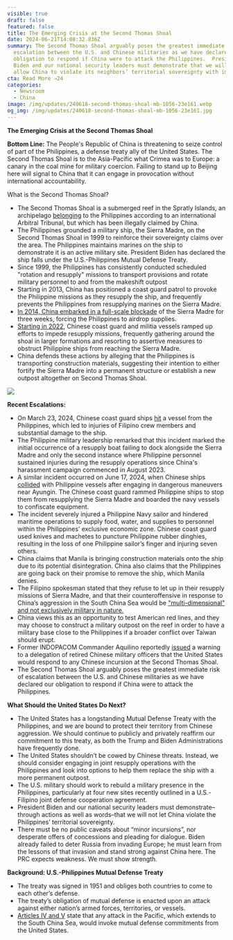 ```yaml
---
visible: true
draft: false
featured: false
title: The Emerging Crisis at the Second Thomas Shoal
date: 2024-06-21T14:08:32.836Z
summary: The Second Thomas Shoal arguably poses the greatest immediate risk of
  escalation between the U.S. and Chinese militaries as we have declared our
  obligation to respond if China were to attack the Philippines.  President
  Biden and our national security leaders must demonstrate that we will not
  allow China to violate its neighbors’ territorial sovereignty with impunity.
cta: Read More →24
categories:
  - Newsroom
  - China
image: /img/updates/240618-second-thomas-shoal-mb-1056-23e161.webp
og_img: /img/updates/240618-second-thomas-shoal-mb-1056-23e161.jpg
---
```

**The Emerging Crisis at the Second Thomas Shoal**

**Bottom Line:** The People's Republic of China is threatening to seize control of part of the Philippines, a defense treaty ally of the United States. The Second Thomas Shoal is to the Asia-Pacific what Crimea was to Europe: a canary in the coal mine for military coercion. Failing to stand up to Beijing here will signal to China that it can engage in provocation without international accountability.

What is the Second Thomas Shoal?

* The Second Thomas Shoal is a submerged reef in the Spratly Islands, an archipelago [belonging](https://8nithvebb.cc.rs6.net/tn.jsp?f=001FFrOn67yvEDfxf3DEm3KWduwxt8P66-eNeg7hdHr24ZoWyFzOg_i26XRUg6ZTZ9DB30I6TyerDnOgO9fBbKf3EJIMJGtdbcnq2a_MQJsbBnkNs-tb-p5ipaeLIgGO8rfodaDJiNoxpQpfjlAuZjTh4wL0qEQEZDlQ_vJNwEhAZUSNSiSYm01oXxMk5h5IsPxw7d_nyqAlmOE99Hz1ge3K2e_bWPcXXynoJV4AJohnBI=&c=GgMMjo6kWg8UeM0240gsRHcaL3WqUDsYe3XnjlhMk2rG0nSYavymZQ==&ch=pw9NbdRDSNeI9_po1NUkmgY8tB0LllP_VZBPFOeiQpdGeXJGdoS5lQ==) to the Philippines according to an international Arbitral Tribunal, but which has been illegally claimed by China.
* The Philippines grounded a military ship, the Sierra Madre, on the Second Thomas Shoal in 1999 to reinforce their sovereignty claims over the area. The Philippines maintains marines on the ship to\
  demonstrate it is an active military site. President Biden has declared the ship falls under the U.S.-Philippines Mutual Defense Treaty.
* Since 1999, the Philippines has consistently conducted scheduled "rotation and resupply" missions to transport provisions and rotate military personnel to and from the makeshift outpost
* Starting in 2013, China has positioned a coast guard patrol to provoke the Philippine missions as they resupply the ship, and frequently prevents the Philippines from resupplying marines on the Sierra Madre.
* [In 2014, China embarked in a full-scale blockade](https://8nithvebb.cc.rs6.net/tn.jsp?f=001FFrOn67yvEDfxf3DEm3KWduwxt8P66-eNeg7hdHr24ZoWyFzOg_i26XRUg6ZTZ9DnE40SOjWewdEuMCZn4o-97bCcF0AH-PkEolBqRwci7mGMa-zD21RVfeuXhh5bt9MWW8NNpqwiXrRAsPbE2N_kTMXTcsTb2IBRR7FcG4oCPcIHEPt-mRUM9T7hKUoltUIZIDMVTb1p2A=&c=GgMMjo6kWg8UeM0240gsRHcaL3WqUDsYe3XnjlhMk2rG0nSYavymZQ==&ch=pw9NbdRDSNeI9_po1NUkmgY8tB0LllP_VZBPFOeiQpdGeXJGdoS5lQ==) of the Sierra Madre for three weeks, forcing the Philippines to airdrop supplies.
* [Starting in 2022](https://8nithvebb.cc.rs6.net/tn.jsp?f=001FFrOn67yvEDfxf3DEm3KWduwxt8P66-eNeg7hdHr24ZoWyFzOg_i26XRUg6ZTZ9DnE40SOjWewdEuMCZn4o-97bCcF0AH-PkEolBqRwci7mGMa-zD21RVfeuXhh5bt9MWW8NNpqwiXrRAsPbE2N_kTMXTcsTb2IBRR7FcG4oCPcIHEPt-mRUM9T7hKUoltUIZIDMVTb1p2A=&c=GgMMjo6kWg8UeM0240gsRHcaL3WqUDsYe3XnjlhMk2rG0nSYavymZQ==&ch=pw9NbdRDSNeI9_po1NUkmgY8tB0LllP_VZBPFOeiQpdGeXJGdoS5lQ==), Chinese coast guard and militia vessels ramped up efforts to impede resupply missions, frequently gathering around the shoal in larger formations and resorting to assertive measures to obstruct Philippine ships from reaching the Sierra Madre.
* China defends these actions by alleging that the Philippines is transporting construction materials, suggesting their intention to either fortify the Sierra Madre into a permanent structure or establish a new outpost altogether on Second Thomas Shoal.

![](/img/updates/screenshot-2024-01-25-at-6.12.37 am.png)

**Recent Escalations:**

* On March 23, 2024, Chinese coast guard ships [hit](https://8nithvebb.cc.rs6.net/tn.jsp?f=001FFrOn67yvEDfxf3DEm3KWduwxt8P66-eNeg7hdHr24ZoWyFzOg_i26XRUg6ZTZ9Dq6bzbN7N_YCPcDTHqMgqmvzmgXY-0GG2GYFQsMfFui1ML2Gev5RDCrhP-dc6LqZDq-CS3GCAIBdr4ErzsfPGKlPFMA3_aE8NeaVJ75YCi8Uj7EBUMPYhS8XVv7IjLOmkcWHhms8KQ_wSF9kvVrRlFpRgjQP8bgRvogtW-IUFG7O8TEHdDyXf7mIwIHpwz4sF3OfrjV-MOJa__woUls7Tkg==&c=GgMMjo6kWg8UeM0240gsRHcaL3WqUDsYe3XnjlhMk2rG0nSYavymZQ==&ch=pw9NbdRDSNeI9_po1NUkmgY8tB0LllP_VZBPFOeiQpdGeXJGdoS5lQ==) a vessel from the Philippines, which led to injuries of Filipino crew members and substantial damage to the ship.
* The Philippine military leadership remarked that this incident marked the initial occurrence of a resupply boat failing to dock alongside the Sierra Madre and only the second instance where Philippine personnel sustained injuries during the resupply operations since China's harassment campaign commenced in August 2023.
* A similar incident occurred on June 17, 2024, when Chinese ships [collided](https://8nithvebb.cc.rs6.net/tn.jsp?f=001FFrOn67yvEDfxf3DEm3KWduwxt8P66-eNeg7hdHr24ZoWyFzOg_i26XRUg6ZTZ9DmtWPyiye6w3V87zzzs9P56A8RnGIML3VpOd8PtDDguZ9Ol35LYwfi838IK5oHPy6T05QKgjGX_TNI0FsVql3t4TvfO42TlOTlIsdhE3oSzL_GglI3E7O4aLCNhCzpgTdsQBSrtPdma_N3iEUn3utmkJ6v4UADfdvLqaY0xpp7E-_c3tL_ReEvBx3hJDktQ1QqndKWpWQXRU=&c=GgMMjo6kWg8UeM0240gsRHcaL3WqUDsYe3XnjlhMk2rG0nSYavymZQ==&ch=pw9NbdRDSNeI9_po1NUkmgY8tB0LllP_VZBPFOeiQpdGeXJGdoS5lQ==) with Philippine vessels after engaging in dangerous maneuvers near Ayungin. The Chinese coast guard rammed Philippine ships to stop them from resupplying the Sierra Madre and boarded the navy vessels to confiscate equipment.
* The incident severely injured a Philippine Navy sailor and hindered maritime operations to supply food, water, and supplies to personnel within the Philippines’ exclusive economic zone. Chinese coast guard used knives and machetes to puncture Philippine rubber dinghies, resulting in the loss of one Philippine sailor’s finger and injuring seven others.
* China claims that Manila is bringing construction materials onto the ship due to its potential disintegration. China also claims that the Philippines are going back on their promise to remove the ship, which Manila denies.
* The Filipino spokesman stated that they refuse to let up in their resupply missions of Sierra Madre, and that their counteroffensive in response to China’s aggression in the South China Sea would be ["multi-dimensional" and not exclusively military in nature.](https://8nithvebb.cc.rs6.net/tn.jsp?f=001FFrOn67yvEDfxf3DEm3KWduwxt8P66-eNeg7hdHr24ZoWyFzOg_i26XRUg6ZTZ9D7ptwnqoErkiQylrXYkwddYY88CW8hYZQ0_6_tArGYexZ-D-tjatUcGsmKn9a8agxUgxUP7rGz0Q_GbsOTex5NS2mB3WMOuGu6vaGgB9onp4gjDYtyV9QTeYLasbyocujqGBxunQCxFlBZiyUe1KAdnYQmQf1wU_BDTckLdS-5bFTb049Er0SEHI_ro2rD54_r9Ce0ALT7WdMG3CGi2NaDulCJMJgxtAk0dH5m2MGe6c=&c=GgMMjo6kWg8UeM0240gsRHcaL3WqUDsYe3XnjlhMk2rG0nSYavymZQ==&ch=pw9NbdRDSNeI9_po1NUkmgY8tB0LllP_VZBPFOeiQpdGeXJGdoS5lQ==)
* China views this as an opportunity to test American red lines, and they may choose to construct a military outpost on the reef in order to have a military base close to the Philippines if a broader conflict over Taiwan should erupt.
* Former INDOPACOM Commander Aquilino reportedly [issued](https://8nithvebb.cc.rs6.net/tn.jsp?f=001FFrOn67yvEDfxf3DEm3KWduwxt8P66-eNeg7hdHr24ZoWyFzOg_i26XRUg6ZTZ9DHiP0ItJ1V5_G8-JnDTineCjNQgs8nuDA1l_Klo2CH3_5-TUGl4yRG5Y-YuKgf1Y0uZxoQ_7ZaKp_CBTnpo_ysklEUoSRw1AQIbDBTsgqWAbSjJK_g5AmLupihndvf7c1SoccKR5kiws=&c=GgMMjo6kWg8UeM0240gsRHcaL3WqUDsYe3XnjlhMk2rG0nSYavymZQ==&ch=pw9NbdRDSNeI9_po1NUkmgY8tB0LllP_VZBPFOeiQpdGeXJGdoS5lQ==) a warning to a delegation of retired Chinese military officers that the United States would respond to any Chinese incursion at the Second Thomas Shoal.
* The Second Thomas Shoal arguably poses the greatest immediate risk of escalation between the U.S. and Chinese militaries as we have declared our obligation to respond if China were to attack the Philippines.

**What Should the United States Do Next?**

* The United States has a longstanding Mutual Defense Treaty with the Philippines, and we are bound to protect their territory from Chinese aggression. We should continue to publicly and privately reaffirm our commitment to this treaty, as both the Trump and Biden Administrations have frequently done.
* The United States shouldn’t be cowed by Chinese threats. Instead, we should consider engaging in joint resupply operations with the Philippines and look into options to help them replace the ship with a more permanent outpost.
* The U.S. military should work to rebuild a military presence in the Philippines, particularly at four new sites recently outlined in a U.S.-Filipino joint defense cooperation agreement.
* President Biden and our national security leaders must demonstrate–through actions as well as words–that we will not let China violate the Philippines’ territorial sovereignty.
* There must be no public caveats about “minor incursions”, nor desperate offers of concessions and pleading for dialogue. Biden already failed to deter Russia from invading Europe; he must learn from the lessons of that invasion and stand strong against China here. The PRC expects weakness. We must show strength.

**Background: U.S.-Philippines Mutual Defense Treaty**

* The treaty was signed in 1951 and obliges both countries to come to each other’s defense.
* The treaty’s obligation of mutual defense is enacted upon an attack against either nation’s armed forces, territories, or vessels.
* [Articles IV and V](https://8nithvebb.cc.rs6.net/tn.jsp?f=001FFrOn67yvEDfxf3DEm3KWduwxt8P66-eNeg7hdHr24ZoWyFzOg_i26XRUg6ZTZ9DlgtcPJ2PsXFMMNEwjVntmhDE_zbbPgjcNfkNwNw-fedczchGu1m8GMlayLee_0rWa4qCTMX-hg-LSwUzw8COZD2ntZZ4LBRnjsIGXN6dYbG0nHWxMOJybK0xMgbvjKdXI5Zi4ymgw2NYXfmzGcorRZ1xL8p_R91hFU74KF2jdzp0Q0NWX_Wwc7lJsInuhgygDvrUeFFLxTT6-3voUiCh3HYh2NvOMluh&c=GgMMjo6kWg8UeM0240gsRHcaL3WqUDsYe3XnjlhMk2rG0nSYavymZQ==&ch=pw9NbdRDSNeI9_po1NUkmgY8tB0LllP_VZBPFOeiQpdGeXJGdoS5lQ==) state that any attack in the Pacific, which extends to the South China Sea, would invoke mutual defense commitments from the United States.